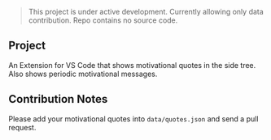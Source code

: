 > This project is under active development.
> Currently allowing only data contribution.
> Repo contains no source code.

## Project

An Extension for VS Code that shows motivational quotes in the side tree. Also shows
periodic motivational messages.

## Contribution Notes

Please add your motivational quotes into `data/quotes.json` and send a pull request.